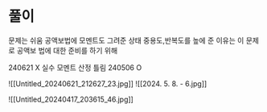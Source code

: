 # 풀이
문제는 쉬움 공액보법에 모멘트도 그려준 상태
중용도,반복도를 높에 준 이유는 이 문제로 공액보 법에 대한 준비를 하기 위해

240621 X 실수 모멘트 산정 틀림
240506 O

![[Untitled_20240621_212627_23.jpg]]
![[2024. 5. 8. - 6.jpg]]



![[Untitled_20240417_203615_46.jpg]]